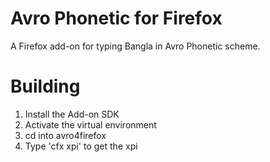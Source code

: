 Avro Phonetic for Firefox
=========================

A Firefox add-on for typing Bangla in Avro Phonetic scheme.

Building
========

1. Install the Add-on SDK
2. Activate the virtual environment
3. cd into avro4firefox
4. Type 'cfx xpi' to get the xpi
